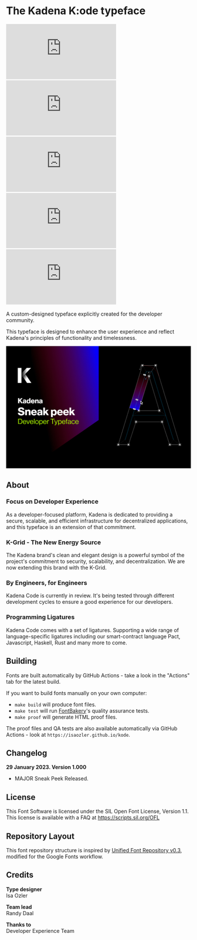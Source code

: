 # The Kadena K:ode typeface

[![][Fontbakery]](https://github.com/isaozler/kode/out/fontbakery/fontbakery-report.html)
[![][Universal]](https://github.com/isaozler/kode/out/fontbakery/fontbakery-report.html)
[![][GF Profile]](https://github.com/isaozler/kode/out/fontbakery/fontbakery-report.html)
[![][Outline Correctness]](https://github.com/isaozler/kode/out/fontbakery/fontbakery-report.html)
[![][Shaping]](https://github.com/isaozler/kode/out/fontbakery/fontbakery-report.html)

[Fontbakery]: https://img.shields.io/endpoint?url=https%3A%2F%2Fgithub.com%isaozler%2Fkode%2Fout%2Fbadges%2Foverall.json
[GF Profile]: https://img.shields.io/endpoint?url=https%3A%2F%2Fgithub.com%isaozler%2Fkode%2Fout%2Fbadges%2FGoogleFonts.json
[Outline Correctness]: https://img.shields.io/endpoint?url=https%3A%2F%2Fgithub.com%isaozler%2Fkode%2Fout%2Fbadges%2FOutlineCorrectnessChecks.json
[Shaping]: https://img.shields.io/endpoint?url=https%3A%2F%2Fgithub.com%isaozler%2Fkode%2Fout%2Fbadges%2FShapingChecks.json
[Universal]: https://img.shields.io/endpoint?url=https%3A%2F%2Fgithub.com%isaozler%2Fkode%2Fout%2Fbadges%2FUniversal.json

A custom-designed typeface explicitly created for the developer community. 

This typeface is designed to enhance the user experience and reflect Kadena's principles of functionality and timelessness.


![Sneak Peek](documentation/sneak-peek.jpeg)

## About

### Focus on Developer Experience
As a developer-focused platform, Kadena is dedicated to providing a secure, scalable, and efficient infrastructure for decentralized applications, and this typeface is an extension of that commitment.

### K-Grid - The New Energy Source
The Kadena brand's clean and elegant design is a powerful symbol of the project's commitment to security, scalability, and decentralization. We are now extending this brand with the K-Grid.

### By Engineers, for Engineers
Kadena Code is currently in review. It's being tested through different development cycles to ensure a good experience for our developers.

### Programming Ligatures
Kadena Code comes with a set of ligatures. Supporting a wide range of language-specific ligatures including our smart-contract language Pact, Javascript, Haskell, Rust and many more to come.


## Building

Fonts are built automatically by GitHub Actions - take a look in the "Actions" tab for the latest build.

If you want to build fonts manually on your own computer:

* `make build` will produce font files.
* `make test` will run [FontBakery](https://github.com/googlefonts/fontbakery)'s quality assurance tests.
* `make proof` will generate HTML proof files.

The proof files and QA tests are also available automatically via GitHub Actions - look at `https://isaozler.github.io/kode`.

## Changelog

**29 January 2023. Version 1.000**
- MAJOR Sneak Peek Released.

## License

This Font Software is licensed under the SIL Open Font License, Version 1.1.
This license is available with a FAQ at
https://scripts.sil.org/OFL

## Repository Layout

This font repository structure is inspired by [Unified Font Repository v0.3](https://github.com/unified-font-repository/Unified-Font-Repository), modified for the Google Fonts workflow.

## Credits

**Type designer**\
Isa Ozler

**Team lead**\
Randy Daal

**Thanks to**\
Developer Experience Team
